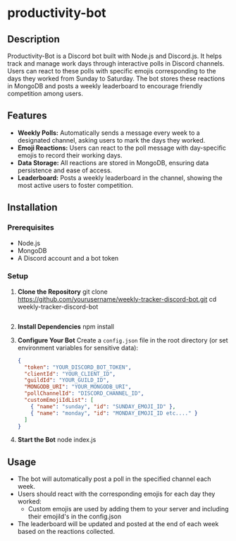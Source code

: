 # productivity-bot

## Description

Productivity-Bot is a Discord bot built with Node.js and Discord.js. It helps track and manage work days through interactive polls in Discord channels. Users can react to these polls with specific emojis corresponding to the days they worked from Sunday to Saturday. The bot stores these reactions in MongoDB and posts a weekly leaderboard to encourage friendly competition among users.

## Features

- **Weekly Polls:** Automatically sends a message every week to a designated channel, asking users to mark the days they worked.
- **Emoji Reactions:** Users can react to the poll message with day-specific emojis to record their working days.
- **Data Storage:** All reactions are stored in MongoDB, ensuring data persistence and ease of access.
- **Leaderboard:** Posts a weekly leaderboard in the channel, showing the most active users to foster competition.

## Installation

### Prerequisites

- Node.js
- MongoDB
- A Discord account and a bot token

### Setup

1. **Clone the Repository**
   git clone https://github.com/yourusername/weekly-tracker-discord-bot.git
   cd weekly-tracker-discord-bot

   ```

   ```

2. **Install Dependencies**
   npm install

3. **Configure Your Bot**
   Create a `config.json` file in the root directory (or set environment variables for sensitive data):

   ```json
   {
     "token": "YOUR_DISCORD_BOT_TOKEN",
     "clientId": "YOUR_CLIENT_ID",
     "guildId": "YOUR_GUILD_ID",
     "MONGODB_URI": "YOUR_MONGODB_URI",
     "pollChannelId": "DISCORD_CHANNEL_ID",
     "customEmojiIdList": [
       { "name": "sunday", "id": "SUNDAY_EMOJI_ID" },
       { "name": "monday", "id": "MONDAY_EMOJI_ID etc...." }
     ]
   }
   ```

4. **Start the Bot**
   node index.js

## Usage

- The bot will automatically post a poll in the specified channel each week.
- Users should react with the corresponding emojis for each day they worked:
  - Custom emojis are used by adding them to your server and including their emojiId's in the config.json
- The leaderboard will be updated and posted at the end of each week based on the reactions collected.
